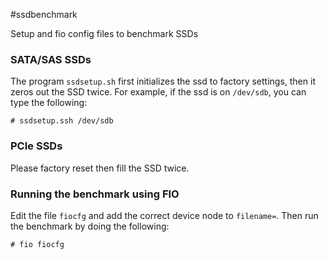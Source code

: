 #ssdbenchmark

Setup and fio config files to benchmark SSDs

### SATA/SAS SSDs
The program `ssdsetup.sh` first initializes the ssd to factory settings,
then it zeros out the SSD twice.  For example, if the ssd is on `/dev/sdb`,
you can type the following:


```
# ssdsetup.ssh /dev/sdb
```

### PCIe SSDs
Please factory reset then fill the SSD twice. 


### Running the benchmark using FIO
Edit the file `fiocfg` and add the correct device node to `filename=`.  Then
run the benchmark by doing the following:

```
# fio fiocfg
```

